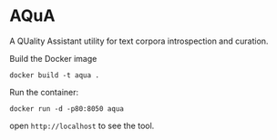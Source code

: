# AQuA
A QUality Assistant utility for text corpora introspection and curation.

Build the Docker image
```
docker build -t aqua .
```

Run the container:
```
docker run -d -p80:8050 aqua
```

open `http://localhost` to see the tool.
